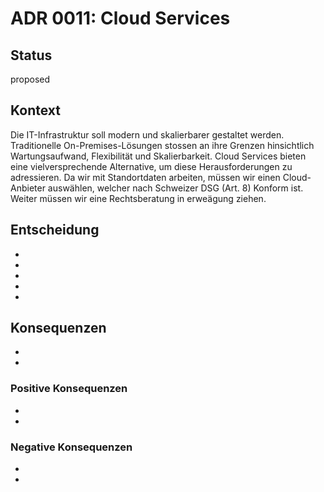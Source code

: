 # ADR 0011: Cloud Services

## Status

proposed

## Kontext

Die IT-Infrastruktur soll modern und skalierbarer gestaltet werden. Traditionelle On-Premises-Lösungen stossen an ihre Grenzen hinsichtlich Wartungsaufwand, Flexibilität und Skalierbarkeit. Cloud Services bieten eine vielversprechende Alternative, um diese Herausforderungen zu adressieren. Da wir mit Standortdaten arbeiten, müssen wir einen Cloud-Anbieter auswählen, welcher nach Schweizer DSG (Art. 8) Konform ist. Weiter müssen wir eine Rechtsberatung in erweägung ziehen.

## Entscheidung

-
-
-
-
-

## Konsequenzen

-
-

### Positive Konsequenzen

-
-

### Negative Konsequenzen

-
-
